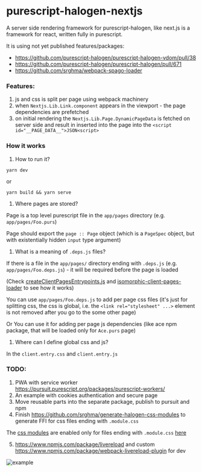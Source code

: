 # purescript-halogen-nextjs

A server side rendering framework for purescript-halogen, like next.js is a framework for react,
written fully in purescript.

It is using not yet published features/packages:
- https://github.com/purescript-halogen/purescript-halogen-vdom/pull/38
- https://github.com/purescript-halogen/purescript-halogen/pull/671
- https://github.com/srghma/webpack-spago-loader

### Features:

1. js and css is split per page using webpack machinery
1. when `Nextjs.Lib.Link.component` appears in the viewport - the page dependencies are prefetched
1. on initial rendering the `Nextjs.Lib.Page.DynamicPageData` is fetched on server side and result in
inserted into the page into the `<script id="__PAGE_DATA__">JSON<script>`

### How it works

1. How to run it?

```
yarn dev
```

or

```
yarn build && yarn serve
```

1. Where pages are stored?

Page is a top level purescript file in the `app/pages` directory (e.g. `app/pages/Foo.purs`)

Page should export the `page :: Page` object (which is a `PageSpec` object, but with existentially hidden `input` type
argument)

1. What is a meaning of `.deps.js` files?

If there is a file in the `app/pages/` directory ending with `.deps.js` (e.g. `app/pages/Foo.deps.js`) - it will be
required before the page is loaded

(Check [createClientPagesEntrypoints.js](https://github.com/srghma/purescript-halogen-nextjs/blob/master/webpack/config/createClientPagesEntrypoints.js#L71)
and [isomorphic-client-pages-loader](https://github.com/srghma/purescript-halogen-nextjs/blob/master/webpack/lib/isomorphic-client-pages-loader.js#L30-L33)
to see how it works)

You can use `app/pages/Foo.deps.js` to add per page css files (it's just for splitting css, the css is global, i.e.
the `<link rel="stylesheet" ...>` element is not removed after you go to the some other page)

Or You can use it for adding per page js dependencies (like ace npm package, that will be loaded only for `Ace.purs` page)

1. Where can I define global css and js?

In the `client.entry.css` and `client.entry.js`


### TODO:

1. PWA with service worker https://pursuit.purescript.org/packages/purescript-workers/
2. An example with cookies authentication and secure page
3. Move reusable parts into the separate package, publish to pursuit and npm
4. Finish https://github.com/srghma/generate-halogen-css-modules to generate FFI for css files ending with `.module.css`

The [css modules](https://webpack.js.org/loaders/css-loader/#modules) are enabled only for files ending with `.module.css` [here](https://github.com/srghma/purescript-halogen-nextjs/blob/master/webpack/config/rules.js#L20)

5. https://www.npmjs.com/package/livereload and custom https://www.npmjs.com/package/webpack-livereload-plugin for dev

![example](https://i.imgur.com/VF5UY5s.png)

